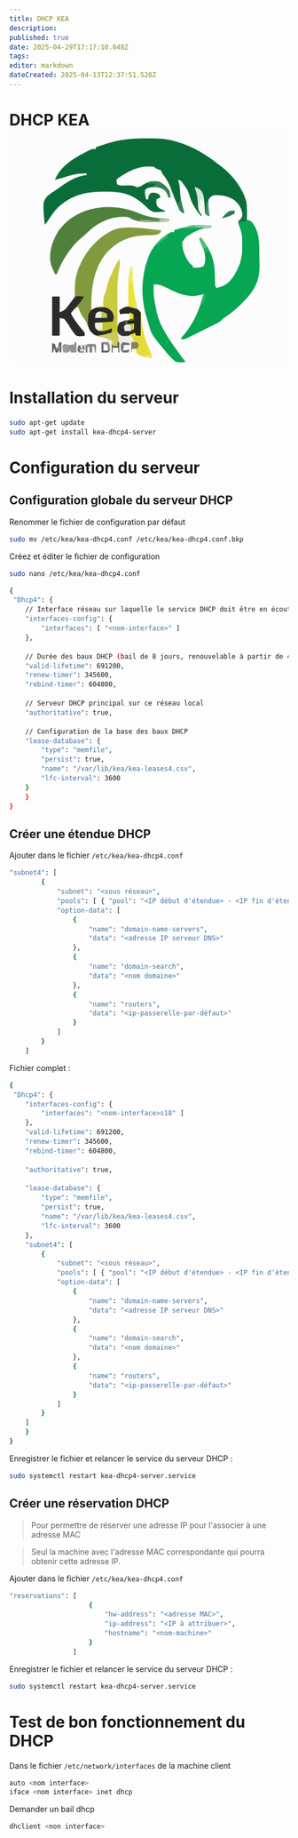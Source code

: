 ```yaml
---
title: DHCP KEA
description: 
published: true
date: 2025-04-29T17:17:10.048Z
tags: 
editor: markdown
dateCreated: 2025-04-13T12:37:51.528Z
---
```


# DHCP KEA ![kea_1.4.svg](/icons/kea_1.4.svg)

# Installation du serveur

```bash
sudo apt-get update
sudo apt-get install kea-dhcp4-server
```



# Configuration du serveur

## Configuration globale du serveur DHCP

Renommer le fichier de configuration par défaut

```bash
sudo mv /etc/kea/kea-dhcp4.conf /etc/kea/kea-dhcp4.conf.bkp
```

Créez et éditer le fichier de configuration 

```bash
sudo nano /etc/kea/kea-dhcp4.conf
```

```bash
{
 "Dhcp4": {
    // Interface réseau sur laquelle le service DHCP doit être en écoute
    "interfaces-config": {
        "interfaces": [ "<nom-interface>" ]
    },

    // Durée des baux DHCP (bail de 8 jours, renouvelable à partir de 4 jours)
    "valid-lifetime": 691200,
    "renew-timer": 345600,
    "rebind-timer": 604800,

    // Serveur DHCP principal sur ce réseau local
    "authoritative": true,

    // Configuration de la base des baux DHCP
    "lease-database": {
        "type": "memfile",
        "persist": true,
        "name": "/var/lib/kea/kea-leases4.csv",
        "lfc-interval": 3600
    }
    }
}
```

## Créer une étendue DHCP

Ajouter dans le fichier `/etc/kea/kea-dhcp4.conf`

```bash
"subnet4": [
        {
            "subnet": "<sous réseau>",
            "pools": [ { "pool": "<IP début d'étendue> - <IP fin d'étendue>" } ],
            "option-data": [
                {
                    "name": "domain-name-servers",
                    "data": "<adresse IP serveur DNS>"
                },
                {
                    "name": "domain-search",
                    "data": "<nom domaine>"
                },
                {
                    "name": "routers",
                    "data": "<ip-passerelle-par-défaut>"
                }
            ]
        }
    ]
```


Fichier complet : 

```bash
{
 "Dhcp4": {
    "interfaces-config": {
        "interfaces": "<nom-interface>s18" ]
    },
    "valid-lifetime": 691200,
    "renew-timer": 345600,
    "rebind-timer": 604800,

    "authoritative": true,

    "lease-database": {
        "type": "memfile",
        "persist": true,
        "name": "/var/lib/kea/kea-leases4.csv",
        "lfc-interval": 3600
    },
    "subnet4": [
        {
            "subnet": "<sous réseau>",
            "pools": [ { "pool": "<IP début d'étendue> - <IP fin d'étendue> " } ],
            "option-data": [
                {
                    "name": "domain-name-servers",
                    "data": "<adresse IP serveur DNS>"
                },
                {
                    "name": "domain-search",
                    "data": "<nom domaine>"
                },
                {
                    "name": "routers",
                    "data": "<ip-passerelle-par-défaut>"
                }
            ]
        }
    ]
    }
}
```

Enregistrer le fichier et relancer le service du serveur DHCP :

```bash
sudo systemctl restart kea-dhcp4-server.service
```

## Créer une réservation DHCP

>  Pour permettre de réserver une adresse IP pour l'associer à une adresse MAC

> Seul la machine avec l'adresse MAC correspondante qui pourra obtenir cette adresse IP.



Ajouter dans le fichier `/etc/kea/kea-dhcp4.conf`

```bash
"reservations": [
                    {
                        "hw-address": "<adresse MAC>",
                        "ip-address": "<IP à attribuer>",
                        "hostname": "<nom-machine>"
                    }
                ]
```

Enregistrer le fichier et relancer le service du serveur DHCP :

```bash
sudo systemctl restart kea-dhcp4-server.service
```

# Test de bon fonctionnement du DHCP

Dans le fichier `/etc/network/interfaces` de la machine client

```bash
auto <nom interface>
iface <nom interface> inet dhcp
```

Demander un bail dhcp 

```bash
dhclient <non interface> 
```